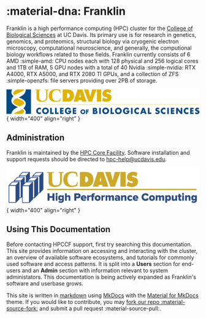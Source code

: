 # :material-dna: Franklin

Franklin is a high performance computing (HPC) cluster for the [College of Biological Sciences](https://biology.ucdavis.edu/) at UC Davis.
Its primary use is for research in genetics, genomics, and proteomics, structural biology via cryogenic electron microscopy, computational neuroscience, and generally, the computional biology workflows related to those fields.
Franklin currently consists of 6 AMD :simple-amd: CPU nodes each with 128 physical and 256 logical cores and 1TB of RAM,
5 GPU nodes with a total of 40 Nvidia :simple-nvidia: RTX A4000, RTX A5000, and RTX 2080 TI GPUs, and a collection
of ZFS :simple-openzfs: file servers providing over 2PB of storage.

![CBS unit signature](assets/CBS-unit-signature.png){ width="400" align="right" }

## Administration

Franklin is maintained by the [HPC Core Facility](https://hpc.ucdavis.edu/about).
Software installation and support requests should be directed to [hpc-help@ucdavis.edu](mailto:hpc-help@ucdavis.edu).

![HPC unit signature](assets/HPC-unit-signature.png){ width="400" align="right" }

## Using This Documentation

Before contacting HPCCF support, first try searching this documentation.
This site provides information on accessing and interacting with the cluster,
an overview of available software ecosystems, and tutorials for commonly used software and access patterns.
It is split into a **Users** section for end-users and an **Admin** section with information relevant to system
administators.
This documentation is being actively expanded as Franklin's software and userbase grows.

This site is written in [markdown](https://daringfireball.net/projects/markdown/) using [MkDocs](mkdocs.org) with the [Material for MkDocs](https://squidfunk.github.io/mkdocs-material/) theme.
If you would like to contribute, you may [fork our repo :material-source-fork:](https://github.com/ucdavis/HPCCF-franklin-docs/fork) and submit a pull request :material-source-pull:.